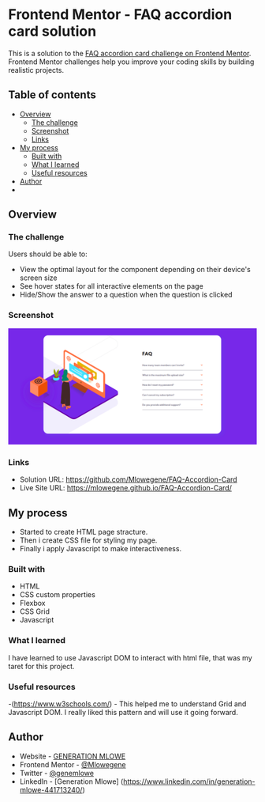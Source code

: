# Frontend Mentor - FAQ accordion card solution

This is a solution to the [FAQ accordion card challenge on Frontend Mentor](https://www.frontendmentor.io/challenges/faq-accordion-card-XlyjD0Oam). Frontend Mentor challenges help you improve your coding skills by building realistic projects. 

## Table of contents

- [Overview](#overview)
  - [The challenge](#the-challenge)
  - [Screenshot](#screenshot)
  - [Links](#links)
- [My process](#my-process)
  - [Built with](#built-with)
  - [What I learned](#what-i-learned)
  - [Useful resources](#useful-resources)
- [Author](#author)
- 


## Overview

### The challenge

Users should be able to:

- View the optimal layout for the component depending on their device's screen size
- See hover states for all interactive elements on the page
- Hide/Show the answer to a question when the question is clicked

### Screenshot

![](./faq-1.png)



### Links

- Solution URL: https://github.com/Mlowegene/FAQ-Accordion-Card 
- Live Site URL: https://mlowegene.github.io/FAQ-Accordion-Card/

## My process
- Started to create HTML page stracture.
- Then i create CSS file for styling my page.
- Finally i apply Javascript to make interactiveness.

### Built with

- HTML 
- CSS custom properties
- Flexbox
- CSS Grid
- Javascript


### What I learned

I have learned to use Javascript DOM to interact with html file, that was my taret for this project.


### Useful resources

-(https://www.w3schools.com/) - This helped me to understand Grid and Javascript DOM. I really liked this pattern and will use it going forward.

## Author

- Website - [GENERATION MLOWE](https://github.com/Mlowegene)
- Frontend Mentor - [@Mlowegene](https://www.frontendmentor.io/profile/Mlowegene)
- Twitter - [@genemlowe](https://www.twitter.com/genemlowe)
- LinkedIn - [Generation Mlowe] (https://www.linkedin.com/in/generation-mlowe-441713240/)

